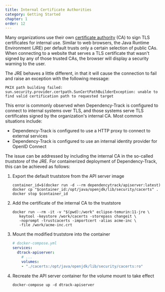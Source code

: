 ```yaml
---
title: Internal Certificate Authorities
category: Getting Started
chapter: 1
order: 12
---
```


Many organizations use their own [certificate authority](https://en.wikipedia.org/wiki/Certificate_authority) (CA) to 
sign TLS certificates for internal use. Similar to web browsers, the Java Runtime Environment (JRE) per default trusts 
only a certain selection of public CAs. When connecting to a website that serves a TLS certificate that wasn't signed 
by any of those trusted CAs, the browser will display a security warning to the user. 

The JRE behaves a little different, in that it will cause the connection to fail and raise an exception with the 
following message:

```
PKIX path building failed: sun.security.provider.certpath.SunCertPathBuilderException: unable to find valid certification path to requested target
```

This error is commonly observed when Dependency-Track is configured to connect to internal systems over TLS,
and those systems serve TLS certificates signed by the organization's internal CA. Most common situations include:

* Dependency-Track is configured to use a HTTP proxy to connect to external services
* Dependency-Track is configured to use an internal identity provider for OpenID Connect

The issue can be addressed by including the internal CA in the so-called *truststore* of the JRE.
For containerized deployment of Dependency-Track, this can be achieved as follows:

1. Export the default truststore from the API server image
   ```shell
   container_id=$(docker run -d --rm dependencytrack/apiserver:latest)
   docker cp "$container_id:/opt/java/openjdk/lib/security/cacerts" .
   docker stop $container_id
   ```

2. Add the certificate of the internal CA to the truststore
   ```shell
   docker run --rm -it -v "$(pwd):/work" eclipse-temurin:11-jre \
      keytool -keystore /work/cacerts -storepass changeit \
      -noprompt -trustcacerts -importcert -alias acme-inc \
      -file /work/acme-inc.crt
   ```

3. Mount the modified truststore into the container
   ```yaml
   # docker-compose.yml
   services:
     dtrack-apiserver:
       # ...
       volumes:
       - "./cacerts:/opt/java/openjdk/lib/security/cacerts:ro"
   ```

4. Recreate the API server container for the volume mount to take effect
   ```shell
   docker-compose up -d dtrack-apiserver
   ```
